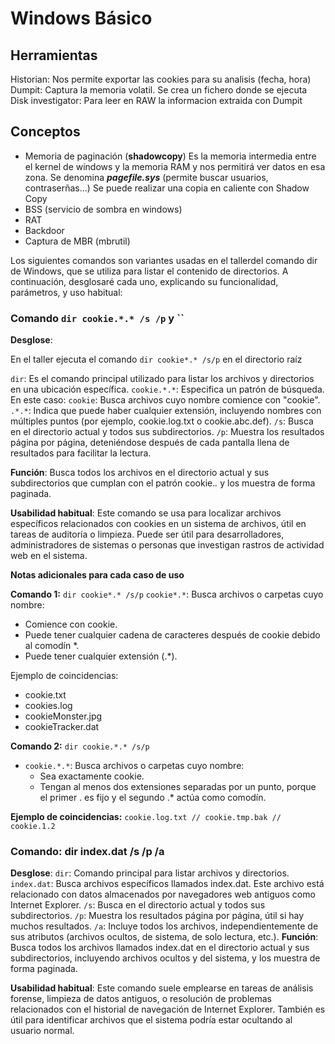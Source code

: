 # Windows Básico

## Herramientas

Historian: Nos permite exportar las cookies para su analisis (fecha, hora)
Dumpit: Captura la memoria volatil. Se crea un fichero donde se ejecuta
Disk investigator: Para leer en RAW la informacion extraida con Dumpit

## Conceptos

- Memoria de paginación (**shadowcopy**) Es la memoria intermedia entre el kernel de windows y la memoria RAM y nos permitirá ver datos en esa zona. Se denomina ***pagefile.sys*** (permite buscar usuarios, contraserñas...) Se puede realizar una copia en caliente con Shadow Copy
- BSS (servicio de sombra en windows)
- RAT
- Backdoor
- Captura de MBR (mbrutil)

Los siguientes comandos son variantes usadas en el tallerdel comando dir de Windows, que se utiliza para listar el contenido de directorios. A continuación, desglosaré cada uno, explicando su funcionalidad, parámetros, y uso habitual:

### Comando `dir cookie.*.* /s /p` y ``

**Desglose**:

En el taller ejecuta el comando `dir cookie*.* /s/p` en el directorio raíz

`dir`: Es el comando principal utilizado para listar los archivos y directorios en una ubicación específica.
`cookie.*.*`: Especifica un patrón de búsqueda. En este caso:
`cookie`: Busca archivos cuyo nombre comience con "cookie".
`.*.*`: Indica que puede haber cualquier extensión, incluyendo nombres con múltiples puntos (por ejemplo, cookie.log.txt o cookie.abc.def).
`/s`: Busca en el directorio actual y todos sus subdirectorios.
`/p`: Muestra los resultados página por página, deteniéndose después de cada pantalla llena de resultados para facilitar la lectura.

**Función**:
Busca todos los archivos en el directorio actual y sus subdirectorios que cumplan con el patrón cookie.*.* y los muestra de forma paginada.

**Usabilidad habitual**:
Este comando se usa para localizar archivos específicos relacionados con cookies en un sistema de archivos, útil en tareas de auditoría o limpieza.
Puede ser útil para desarrolladores, administradores de sistemas o personas que investigan rastros de actividad web en el sistema.

**Notas adicionales para cada caso de uso**

**Comando 1:** `dir cookie*.* /s/p`
`cookie*.*`: Busca archivos o carpetas cuyo nombre:

- Comience con cookie. 
- Puede tener cualquier cadena de caracteres después de cookie debido al comodín *.
- Puede tener cualquier extensión (.*).

Ejemplo de coincidencias:
- cookie.txt
- cookies.log
- cookieMonster.jpg
- cookieTracker.dat

**Comando 2:** `dir cookie.*.* /s/p`
- `cookie.*.*`: Busca archivos o carpetas cuyo nombre:
  - Sea exactamente cookie.
  - Tengan al menos dos extensiones separadas por un punto, porque el primer . es fijo y el segundo .* actúa como comodín.
  
**Ejemplo de coincidencias:**
`cookie.log.txt //
cookie.tmp.bak //
cookie.1.2`

### Comando: dir index.dat /s /p /a

**Desglose**:
`dir`: Comando principal para listar archivos y directorios.
`index.dat`: Busca archivos específicos llamados index.dat. Este archivo está relacionado con datos almacenados por navegadores web antiguos como Internet Explorer.
`/s`: Busca en el directorio actual y todos sus subdirectorios.
`/p`: Muestra los resultados página por página, útil si hay muchos resultados.
`/a`: Incluye todos los archivos, independientemente de sus atributos (archivos ocultos, de sistema, de solo lectura, etc.).
**Función**:
Busca todos los archivos llamados index.dat en el directorio actual y sus subdirectorios, incluyendo archivos ocultos y del sistema, y los muestra de forma paginada.

**Usabilidad habitual**:
Este comando suele emplearse en tareas de análisis forense, limpieza de datos antiguos, o resolución de problemas relacionados con el historial de navegación de Internet Explorer.
También es útil para identificar archivos que el sistema podría estar ocultando al usuario normal.


